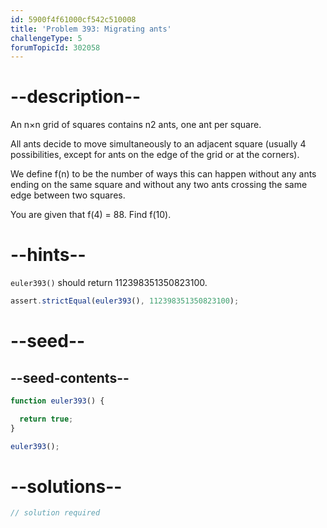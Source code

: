 ```yaml
---
id: 5900f4f61000cf542c510008
title: 'Problem 393: Migrating ants'
challengeType: 5
forumTopicId: 302058
---
```


# --description--

An n×n grid of squares contains n2 ants, one ant per square.

All ants decide to move simultaneously to an adjacent square (usually 4 possibilities, except for ants on the edge of the grid or at the corners).

We define f(n) to be the number of ways this can happen without any ants ending on the same square and without any two ants crossing the same edge between two squares.

You are given that f(4) = 88. Find f(10).

# --hints--

`euler393()` should return 112398351350823100.

```js
assert.strictEqual(euler393(), 112398351350823100);
```

# --seed--

## --seed-contents--

```js
function euler393() {

  return true;
}

euler393();
```

# --solutions--

```js
// solution required
```

